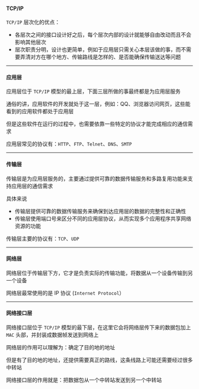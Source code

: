 #### TCP/IP

`TCP/IP` 层次化的优点：

* 各层次之间的接口设计好之后，每个层次内部的设计就能够自由改动而且不会影响其他层次
* 层次职责分明，设计也更简单，例如于应用层只需关心本层该做的事，而不需要弄清对方在哪个地方、传输路线是怎样的、是否能确保传输送达等问题

***

#### 应用层

应用层位于 `TCP/IP` 模型的最上层，下面三层所做的事最终都是为应用层服务

通俗的讲，应用软件的开发就处于这一层，例如：QQ、浏览器访问网页，这些能看到的应用软件都处于应用层

但是这些软件在运行的过程中，也需要依靠一些特定的协议才能完成相应的通信需求

应用层常见的协议有：`HTTP`、`FTP`、`Telnet`、`DNS`、`SMTP`

***

#### 传输层

传输层是为应用层服务的，主要通过提供可靠的数据传输服务和多路复用功能来支持应用层的通信需求

具体来说

* 传输层提供可靠的数据传输服务来确保到达应用层的数据的完整性和正确性
* 传输层使用端口号来区分不同的应用层协议，从而实现多个应用程序共享网络资源的功能

传输层主要的协议有：`TCP`、`UDP`

***

#### 网络层

网络层位于传输层下方，它才是负责实际的传输功能，将数据从一个设备传输到另一个设备

网络层最常使用的是 IP 协议 (`Internet Protocol`）

***

#### 网络接口层

网络接口层位于 `TCP/IP` 模型的最下层，在这里它会将网络层传下来的数据包加上 `MAC` 头部，并封装成数据帧发送到网络上

网络层的作用可以理解为：确定了目的地的地址

但是有了目的地的地址，还提供需要真正的路线，这条线路上可能还需要经过很多中转站

网络接口层的作用就是：把数据包从一个中转站发送到另一个中转站